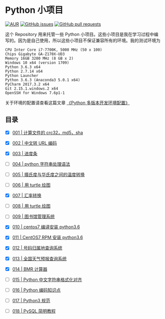 # Python 小项目

[![AUR](https://img.shields.io/badge/license-GPL3%2B%20License-blue.svg)](https://github.com/jueti/Anaconda-tutorial/blob/master/LICENSE)
[![GitHub issues](https://img.shields.io/github/issues/jueti/python-projects.svg)](https://github.com/jueti/Python-projects/issues)
[![GitHub pull requests](https://img.shields.io/github/issues-pr/jueti/python-projects.svg)](https://github.com/jueti/Python-projects/pulls)


这个 Repository 用来托管一些 Python 小项目。这些小项目是我在学习过程中编写的。因为是自己使用，所以这些小项目不保证兼容所有的环境。我的测试环境为


    CPU Inter Core i7-7700K, 5000 MHz (50 x 100)
    Chips Gigabyte GA-Z170X-UD3
    Memory 16GB 3200 MHz (8 GB x 2)
    Windows 10 x64 (version 1709)
    Python 3.6.3 x64
    Python 2.7.14 x64
    Python Launcher
    Python 3.6.3 (Anaconda3 5.0.1 x64)
    PyCharm 2017.3.2 x64
    Git 2.15.1.windows.2 x64
    OpenSSH for Windows 7.6p1-1

关于环境的配置请查看这篇文章 [《Python 多版本开发环境配置》](environment_config_tutorial.md)

## 目录

- [x] [001 | 计算文件的 crc32，md5，sha](001/README.md)
- [x] [002 | 中文转 URL 编码](002/README.md)
- [x] [003 | 进度条](003/README.md)
- [ ] [004 | python 字符串处理语法](004/README.md)
- [ ] [005 | 摄氏度与华氏度之间的温度转换](005/template_convert.py)
- [ ] [006 | 用 turtle 绘图](006/README.md)
- [x] [007 | 汇率转换](007/currency_converter_v0.4.0.py)
- [ ] [008 | 用 turtle 绘图](008/README.md)
- [ ] [009 | 图书馆管理系统](009/README.md)
- [x] [010 | centos7 编译安装 python3.6](010/README.md)
- [x] [011 | CentOS7 RPM 安装 python3.6](011/README.md)
- [x] [012 | 号码归属地查询系统](012/telephone_query_system_v0.1.0.py)
- [x] [013 | 全国天气预报查询系统](013/README.md)
- [x] [014 | BMR 计算器](014/README.md)
- [ ] [015 | Python 中文字符串格式化对齐](015/README.md)
- [ ] [016 | Python 编码知识点](016/README.md)
- [ ] [017 | Python3 规范](017/README.md)
- [ ] [018 | PySQL 简明教程](018/README.md)


